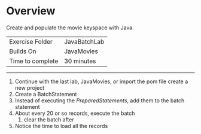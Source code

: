 # Overview
Create and populate the movie keyspace with Java.

| | |
| --------- | --------------------------- |
| Exercise Folder | JavaBatchLab |
| Builds On | JavaMovies |
| Time to complete | 30 minutes

---

1. Continue with the last lab, JavaMovies, or import the pom file create a new project
2. Create a BatchStatement
3. Instead of executing the *PreparedStatements*, add them to the batch statement
4. About every 20 or so records, execute the batch
   1. clear the batch after
5. Notice the time to load all the records



